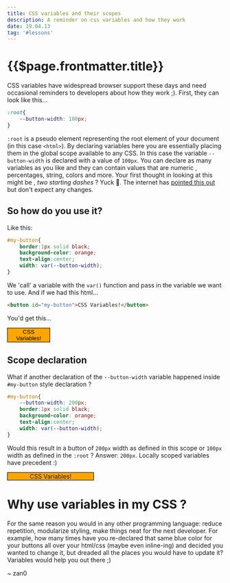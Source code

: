 ```yaml
---
title: CSS variables and their scopes
description: A reminder on css variables and how they work
date: 19.04.13
tag: '#lessons'
---
```


# {{$page.frontmatter.title}}

<Badge :text="$page.frontmatter.date" />
<Badge :text="$page.frontmatter.tag" />
<Tweet />

CSS variables have widespread browser support these days and need occasional reminders to developers about how they work  ;).   First, they can look like this...

```css
:root{
    --button-width: 100px;
}
```

`:root` is a pseudo element representing the root element of your document (in this case `<html>`). By declaring variables here you are essentially placing them in the global scope available to any CSS. In this case the variable `--button-width` is declared with a value of `100px`.  You can declare as many variables as you like and they can contain values that are numeric , percentages, string, colors and more.  Your first thought in looking at this might be , *two starting dashes* ? Yuck 🤢. The internet has [pointed this out](https://softwareengineering.stackexchange.com/questions/311794/what-is-the-reason-that-css-variables-are-defined-using-two-hyphen-characters) but don't expect any changes.

## So how do you use it?

Like this:

```css
#my-button{
    border:1px solid black;
    background-color: orange;
    text-align:center;
    width: var(--button-width);
}
```

We 'call' a variable with the `var()` function and pass in the variable we want to use. And if we had this html...

```html
<button id="my-button">CSS Variables!</button>
```

You'd get this...
 
<style>
:root{
    --button-width:100px;
}

#my-button1{
    border:1px solid black;
    background-color: orange;
    width: var(--button-width);
    text-align:center;
}
</style>
<button id="my-button1">CSS Variables!</button>


## Scope declaration

What if another declaration of the `--button-width` variable happened inside `#my-button` style declaration ?

```css
#my-button{
    --button-width: 200px;
    border:1px solid black;
    background-color: orange;
    text-align:center;
    width: var(--button-width);
}
```

Would this result in a button of `200px` width as defined in this scope or `100px` width as defined in the `:root` ?  Answer:  `200px`. Locally scoped variables have precedent :)

<style>
#my-button2{
    --button-width: 200px;
    border:1px solid black;
    background-color: orange;
    text-align:center;
    width: var(--button-width);
}
</style>
<div id="my-button2">CSS Variables!</div>

# Why use variables in my CSS ?

For the same reason you would in any other programming language: reduce repetition, modularize styling, make things neat for the next developer. For example, how many times have you re-declared that same blue color for your buttons all over your html/css (maybe even inline-ing) and decided you wanted to change it, but dreaded all the places you would have to update it?  Variables would help you out there ;)

~ zan0